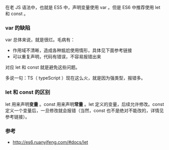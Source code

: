 在老 JS 语法中，也就是 ES5 中，声明变量使用 var 。但是 ES6 中推荐使用 let 和 const 。

### var 的缺陷

var 总体来说，就是很烂。毛病有：

- 作用域不清晰，造成各种尴尬使用情形，具体见下面参考链接
- 可以重复声明，代码有错误，不容易报错出来

对应 let 和 const 就是避免这些问题。

多说一句：TS（ typeScript ）现在这么火，就是因为强类型，报错多。

### let 和 const 的区别

let 用来声明**变量** 。const 用来声明**常量** 。let 定义的变量，后续允许修改。const 定义一个变量后，一旦修改就会报错（当然，const 也不是绝对不能改的，详情见参考链接）。

### 参考

- http://es6.ruanyifeng.com/#docs/let
